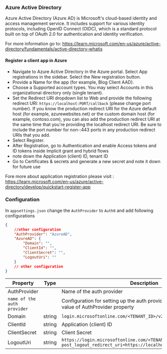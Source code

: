 ### Azure Active Directory

Azure Active Directory (Azure AD) is Microsoft's cloud-based identity and access management service. It includes support for various identity protocols, including OpenID Connect (OIDC), which is a standard protocol built on top of OAuth 2.0 for authentication and identity verification.

For more information go to: https://learn.microsoft.com/en-us/azure/active-directory/fundamentals/active-directory-whatis

#### Register a client app in Azure

-   Navigate to Azure Active Directory in the Azure portal. Select App registrations in the sidebar. Select the New registration button.
-   Provide a Name for the app (for example, Blog Client AAD).
-   Choose a Supported account types. You may select Accounts in this organizational directory only (single tenant).
-   Set the Redirect URI dropdown list to Web and provide the following redirect URI: `https://localhost:PORT/callback` (please change port number). If you know the production redirect URI for the Azure default host (for example, azurewebsites.net) or the custom domain host (for example, contoso.com), you can also add the production redirect URI at the same time that you're providing the localhost redirect URI. Be sure to include the port number for non-:443 ports in any production redirect URIs that you add.
-   Select Register.
-   After Registration, go to Authentication and enable Access tokens and ID tokens inside Implicit grant and hybrid flows
-   note down the Application (client) ID, tenant ID
-   Go to Certificates & secrets and generate a new secret and note it down for future use

Fore more about application registration please visit : https://learn.microsoft.com/en-us/azure/active-directory/develop/quickstart-register-app

### Configuration

In `appsettings.json` change the `AuthProvider` to `Auth0`
and add following configurations

```json
{
	//other configuration
	"AuthProvider": "AzureAD",
	"AzureAD": {
		"Domain": "",
		"ClientId": "",
		"ClientSecret": "",
		"LogoutUri": ""
	}
	// other configuration
}
```

| Property                    | Type   | Description                                                                                                         |
| --------------------------- | ------ | ------------------------------------------------------------------------------------------------------------------- |
| AuthProvider                |        | Name of the auth provider                                                                                           |
| `name of the auth provider` |        | Configuration for setting up the auth provider, it should be same as the value of AuthProvider property             |
| Domain                      | string | `login.microsoftonline.com/<TENANT_ID>/v2.0`                                                                        |
| ClientId                    | string | Application (client) ID                                                                                             |
| ClientSecret                | string | Client Secret                                                                                                       |
| LogoutUri                   | string | `https://login.microsoftonline.com/<TENANT_ID>/oauth2/v2.0/logout?post_logout_redirect_uri=https://localhost:44389` |
